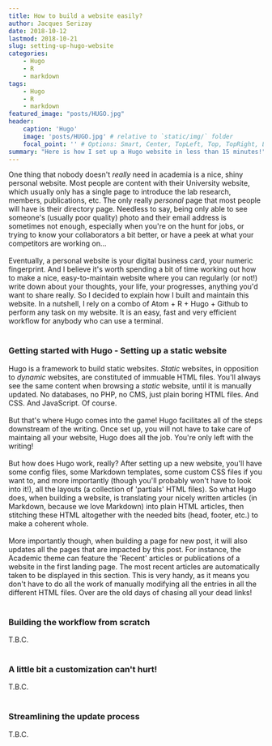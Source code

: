 ```yaml
---
title: How to build a website easily?
author: Jacques Serizay
date: 2018-10-12
lastmod: 2018-10-21
slug: setting-up-hugo-website
categories:
    - Hugo
    - R
    - markdown
tags:
    - Hugo
    - R
    - markdown
featured_image: "posts/HUGO.jpg"
header:
    caption: 'Hugo' 
    image: 'posts/HUGO.jpg' # relative to `static/img/` folder
    focal_point: '' # Options: Smart, Center, TopLeft, Top, TopRight, Left, Right, BottomLeft, Bottom, BottomRight
summary: "Here is how I set up a Hugo website in less than 15 minutes!"
---
```


One thing that nobody doesn't *really* need in academia is a nice, shiny personal website. Most people are content with their University website, which usually only has a single page to introduce the lab research, members, publications, etc. The only really *personal* page that most people will have is their directory page. Needless to say, being only able to see someone's (usually poor quality) photo and their email address is sometimes not enough, especially when you're on the hunt for jobs, or trying to know your collaborators a bit better, or have a peek at what your competitors are working on...  
</br>
Eventually, a personal website is your digital business card, your numeric fingerprint. And I believe it's worth spending a bit of time working out how to make a nice, easy-to-maintain website where you can regularly (or not!) write down about your thoughts, your life, your progresses, anything you'd want to share really. So I decided to explain how I built and maintain this website. In a nutshell, I rely on a combo of Atom + R + Hugo + Github to perform any task on my website. It is an easy, fast and very efficient workflow for anybody who can use a terminal.  
</br>
### Getting started with Hugo - Setting up a static website
Hugo is a framework to build static websites. *Static* websites, in opposition to *dynamic* websites, are constituted of immuable HTML files. You'll always see the same content when browsing a *static* website, until it is manually updated. No databases, no PHP, no CMS, just plain boring HTML files. And CSS. And JavaScript. Of course.  
</br>
But that's where Hugo comes into the game! Hugo facilitates all of the steps downstream of the writing. Once set up, you will not have to take care of maintaing all your website, Hugo does all the job. You're only left with the writing!  
</br>
But how does Hugo work, really? After setting up a new website, you'll have some config files, some Markdown templates, some custom CSS files if you want to, and more importantly (though you'll probably won't have to look into it!), all the layouts (a collection of 'partials' HTML files). So what Hugo does, when building a website, is translating your nicely written articles (in Markdown, because we love Markdown) into plain HTML articles, then stitching these HTML altogether with the needed bits (head, footer, etc.) to make a coherent whole.  
</br>
More importantly though, when building a page for new post, it will also updates all the pages that are impacted by this post. For instance, the Academic theme can feature the 'Recent' articles or publications of a website in the first landing page. The most recent articles are automatically taken to be displayed in this section. This is very handy, as it means you don't have to do all the work of manually modifying all the entries in all the different HTML files. Over are the old days of chasing all your dead links!  
</br>
### Building the workflow from scratch
T.B.C.   
</br>
### A little bit a customization can't hurt!
T.B.C.   
</br>
### Streamlining the update process
T.B.C.   
